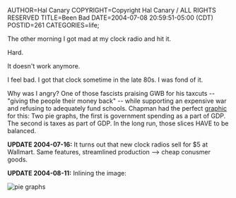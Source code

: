 AUTHOR=Hal Canary
COPYRIGHT=Copyright Hal Canary / ALL RIGHTS RESERVED
TITLE=Been Bad
DATE=2004-07-08 20:59:51-05:00 (CDT)
POSTID=261
CATEGORIES=life;

The other morning I got mad at my clock radio and hit it.

Hard.

It doesn't work anymore.

I feel bad. I got that clock sometime in the late 80s. I was fond of it.

Why was I angry? One of those fascists praising GWB for his taxcuts -- "giving the people their money back" -- while supporting an expensive war and refusing to adequately fund schools. Chapman had the perfect [graphic](https://halcanary.org/images/taxes.png) for this: Two pie graphs, the first is government spending as a part of GDP. The second is taxes as part of GDP. In the long run, those slices HAVE to be balanced.

**UPDATE 2004-07-16:** It turns out that new clock radios sell for $5 at Wallmart. Same features, streamlined production --> cheap conusmer goods.

**UPDATE 2004-08-11:** Inlining the image:

![pie graphs](https://halcanary.org/images/taxes.png)
